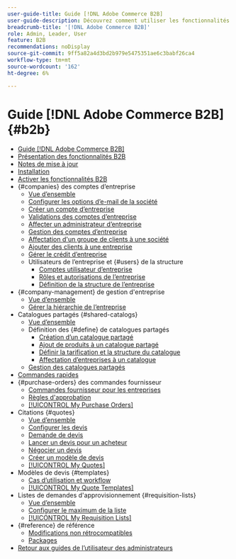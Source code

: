 ```yaml
---
user-guide-title: Guide [!DNL Adobe Commerce B2B]
user-guide-description: Découvrez comment utiliser les fonctionnalités B2B intégrées disponibles pour Adobe Commerce,
breadcrumb-title: '[!DNL Adobe Commerce B2B]'
role: Admin, Leader, User
feature: B2B
recommendations: noDisplay
source-git-commit: 9ff5a82a4d3bd2b979e5475351ae6c3babf26ca4
workflow-type: tm+mt
source-wordcount: '162'
ht-degree: 6%

---
```



# Guide [!DNL Adobe Commerce B2B] {#b2b}

+ [Guide [!DNL Adobe Commerce B2B]](guide-overview.md)
+ [Présentation des fonctionnalités B2B](introduction.md)
+ [Notes de mise à jour](release-notes.md)
+ [Installation](install.md)
+ [Activer les fonctionnalités B2B](enable-basic-features.md)
+ {#companies} des comptes d’entreprise
   + [Vue d’ensemble](account-companies.md)
   + [Configurer les options d’e-mail de la société](email-company-configuration.md)
   + [Créer un compte d’entreprise](account-company-create.md)
   + [Validations des comptes d’entreprise](account-company-approve.md)
   + [Affecter un administrateur d’entreprise](account-company-admin.md)
   + [Gestion des comptes d’entreprise](account-company-manage.md)
   + [Affectation d&#39;un groupe de clients à une société](account-company-customer-group.md)
   + [Ajouter des clients à une entreprise](customer-assign-company.md)
   + [Gérer le crédit d’entreprise](credit-company.md)
   + Utilisateurs de l’entreprise et {#users} de la structure
      + [Comptes utilisateur d’entreprise](account-company-users.md)
      + [Rôles et autorisations de l’entreprise](account-company-roles-permissions.md)
      + [Définition de la structure de l’entreprise](account-company-structure.md)
+ {#company-management} de gestion d&#39;entreprise
   + [Vue d’ensemble](manage-companies.md)
   + [Gérer la hiérarchie de l’entreprise](manage-company-hierarchy.md)
+ Catalogues partagés {#shared-catalogs}
   + [Vue d’ensemble](catalog-shared.md)
   + Définition des {#define} de catalogues partagés
      + [Création d’un catalogue partagé](catalog-shared-create.md)
      + [Ajout de produits à un catalogue partagé](catalog-shared-product-add.md)
      + [Définir la tarification et la structure du catalogue](catalog-shared-pricing-structure.md)
      + [Affectation d’entreprises à un catalogue](catalog-shared-assign-companies.md)
   + [Gestion des catalogues partagés](catalog-shared-manage.md)
+ [Commandes rapides](quick-order.md)
+ {#purchase-orders} des commandes fournisseur
   + [Commandes fournisseur pour les entreprises](purchase-order-flow.md)
   + [Règles d&#39;approbation](account-dashboard-approval-rules.md)
   + [[!UICONTROL My Purchase Orders]](account-dashboard-my-purchase-orders.md)
+ Citations {#quotes}
   + [Vue d’ensemble](quotes.md)
   + [Configurer les devis](configure-quotes.md)
   + [Demande de devis](quote-request.md)
   + [Lancer un devis pour un acheteur](sales-rep-initiates-quote.md)
   + [Négocier un devis](quote-price-negotiation.md)
   + [Créer un modèle de devis](quote-templates.md)
   + [[!UICONTROL My Quotes]](account-dashboard-my-quotes.md)
+ Modèles de devis {#templates}
   + [Cas d’utilisation et workflow](quote-templates-overview.md)
   + [[!UICONTROL My Quote Templates]](account-dashboard-my-quote-templates.md)
+ Listes de demandes d&#39;approvisionnement {#requisition-lists}
   + [Vue d’ensemble](requisition-lists.md)
   + [Configurer le maximum de la liste](configure-requisition-lists.md)
   + [[!UICONTROL My Requisition Lists]](account-dashboard-requisition-lists-manage.md)
+ {#reference} de référence
   + [Modifications non rétrocompatibles](backward-incompatible-changes.md)
   + [Packages](packages.md)
+ [Retour aux guides de l’utilisateur des administrateurs](https://experienceleague.adobe.com/en/docs/commerce-admin/user-guides/home)
